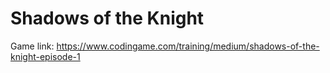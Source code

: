 # Shadows of the Knight

Game link: https://www.codingame.com/training/medium/shadows-of-the-knight-episode-1